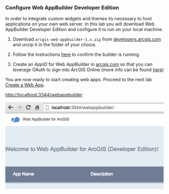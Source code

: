 ### Configure Web AppBuilder Developer Edition

In order to integrate custom widgets and themes its necessary to host applications on your own web server.  In this lab you will download Web AppBuilder Developer Edition and configure it to run on your local machine.

1. Download `arcgis-web-appbuilder-1.x.zip` from [developers.arcgis.com](https://developers.arcgis.com/en/downloads/) and unzip it in the folder of your choice.

2. Follow the instructions [here](https://developers.arcgis.com/web-appbuilder/guide/getstarted.htm) to confirm the builder is running.

3. Create an *AppID* for Web AppBuilder in [arcgis.com](http://www.arcgis.com) so that you can leverage OAuth to sign into ArcGIS Online (more info can be found [here](https://developers.arcgis.com/web-appbuilder/guide/getstarted.htm))

You are now ready to start creating web apps. Proceed to the next lab [Create a Web App](./web/wab_first_app.md). 

[http://localhost:3344/webappbuilder](http://localhost:3344/webappbuilder)

![running-wab](./running-wab.png)
